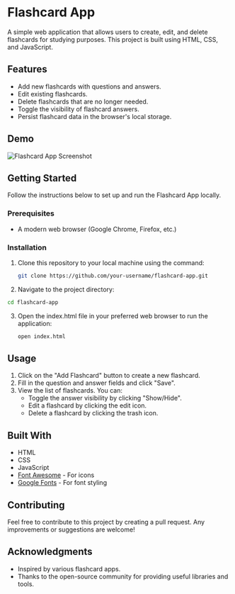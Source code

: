 # Flashcard App

A simple web application that allows users to create, edit, and delete flashcards for studying purposes. This project is built using HTML, CSS, and JavaScript.

## Features

- Add new flashcards with questions and answers.
- Edit existing flashcards.
- Delete flashcards that are no longer needed.
- Toggle the visibility of flashcard answers.
- Persist flashcard data in the browser's local storage.

## Demo

![Flashcard App Screenshot](screenshot.png) <!-- Add a screenshot of your app here -->

## Getting Started

Follow the instructions below to set up and run the Flashcard App locally.

### Prerequisites

- A modern web browser (Google Chrome, Firefox, etc.)

### Installation

1. Clone this repository to your local machine using the command:

   ```bash
   git clone https://github.com/your-username/flashcard-app.git

2. Navigate to the project directory:

  ```bash
  cd flashcard-app
```
3. Open the index.html file in your preferred web browser to run the application:
   ```bash
   open index.html

## Usage

1. Click on the "Add Flashcard" button to create a new flashcard.
2. Fill in the question and answer fields and click "Save".
3. View the list of flashcards. You can:
   - Toggle the answer visibility by clicking "Show/Hide".
   - Edit a flashcard by clicking the edit icon.
   - Delete a flashcard by clicking the trash icon.

## Built With

- HTML
- CSS
- JavaScript
- [Font Awesome](https://fontawesome.com/) - For icons
- [Google Fonts](https://fonts.google.com/) - For font styling

## Contributing

Feel free to contribute to this project by creating a pull request. Any improvements or suggestions are welcome!


## Acknowledgments

- Inspired by various flashcard apps.
- Thanks to the open-source community for providing useful libraries and tools.



